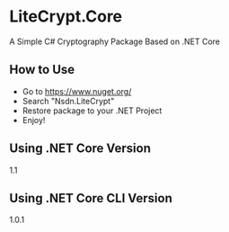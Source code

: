 # LiteCrypt.Core
A Simple C# Cryptography Package Based on .NET Core

## How to Use
* Go to https://www.nuget.org/
* Search "Nsdn.LiteCrypt"
* Restore package to your .NET Project
* Enjoy!

## Using .NET Core Version
1.1

## Using .NET Core CLI Version
1.0.1